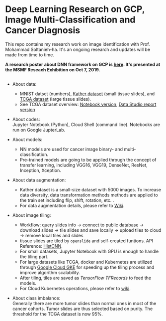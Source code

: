 # Deep Learning Research on GCP, Image Multi-Classification and Cancer Diagnosis
 
This repo contains my research work on image identification with Prof. Mohammad Soltanieh-ha. It's an ongoing research and updates will be made from time to time.   
   
**A research poster about DNN framework on GCP is [here](https://github.com/lingyixu/GCP-Keras-Deep-Learning/blob/master/Scalable_DNN_Framework_on_GCP.pdf). It's presented at the MSMF Reseach Exhibition on Oct 7, 2019.**

## 

* About data:   
  * MNIST datset (numbers), [Kather dataset](https://www.nature.com/articles/srep27988) (small tissue slides), and [TCGA dataset](https://isb-cancer-genomics-cloud.readthedocs.io/en/latest/sections/data/TCGA-images.html) (large tissue slides).   
  * See TCGA dataset overview: [Notebook version](https://github.com/lingyixu/GCP-DNN-Cancer-Diagnosis/blob/master/TCGA_Overview.ipynb), [Data Studio report version](https://github.com/lingyixu/GCP-DNN-Cancer-Diagnosis/blob/master/Dataset%20Overview/TCGA_Exploration.pdf)

* About codes:   
Jupyter Notebook (Python), Cloud Shell (command line). Notebooks are run on Google JupterLab.

* About models:   
  * NN models are used for cancer image binary- and multi- classification.
  * Pre-trained models are going to be applied through the concept of transfer learning, including VGG16, VGG19, DenseNet, ResNet, Inception, Xception.

* About data augmentation:   
  * Kather dataset is a small-size dataset with 5000 images. To increase data diversity, data transformation methods methods are applied to the train set including flip, shift, rotation, etc. .
  * For data augmentation details, please refer to [Wiki](https://github.com/lingyixu/GCP-Keras-Deep-Learning/wiki/Data-Augmentation-Function-Guide).

* About image tiling: 
  * Workflow: query slides info → connect to public database → download slides → tile slides and save locally → upload tiles to cloud → remove local tiles and slides
  * tissue slides are tiled by `openslide` and self-created funtions. API Reference: [HistCNN](https://github.com/javadnoorb/HistCNN).
  * For small datasets, Jupyter Notebook with GPU is enough to handle the tiling part.
  * For large datasets like TCGA, docker and Kubernetes are utilized through [Google Cloud GKE](https://cloud.google.com/kubernetes-engine) for speeding up the tiling process and improve algorithm scalability.
  * After tiling, tiles are saved as _TensorFlow TFRecords_ to feed the models.
  * For Cloud Kubernetes operations, please refer to [wiki](https://github.com/lingyixu/GCP-DNN-Cancer-Diagnosis/wiki/GKE-How-to-Guide).

* About class imbalance:   
Generally there are more tumor slides than normal ones in most of the cancer cohorts. Tumor slides are thus selected based on purity. The threshold for the TCGA dataset is now 95%.
